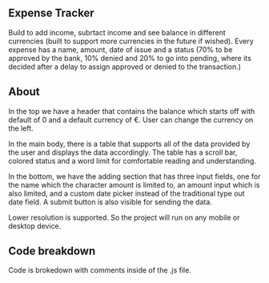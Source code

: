 ## Expense Tracker

Build to add income, subrtact income and see balance in different currencies (built to support more currencies in the future if wished). Every expense has a name, amount, date of issue and a status (70% to be approved by the bank, 10% denied and 20% to go into pending, where its decided after a delay to assign approved or denied to the transaction.)

## About

In the top we have a header that contains the balance which starts off with default of 0 and a default currency of €. User can change the currency on the left.

In the main body, there is a table that supports all of the data provided by the user and displays the data accordingly. The table has a scroll bar, colored status and a word limit for comfortable reading and understanding.

In the bottom, we have the adding section that has three input fields, one for the name which the character amount is limited to, an amount input which is also limited, and a custom date picker instead of the traditional type out date field. A submit button is also visible for sending the data.

Lower resolution is supported. So the project will run on any mobile or desktop device.

## Code breakdown

Code is brokedown with comments inside of the .js file.

